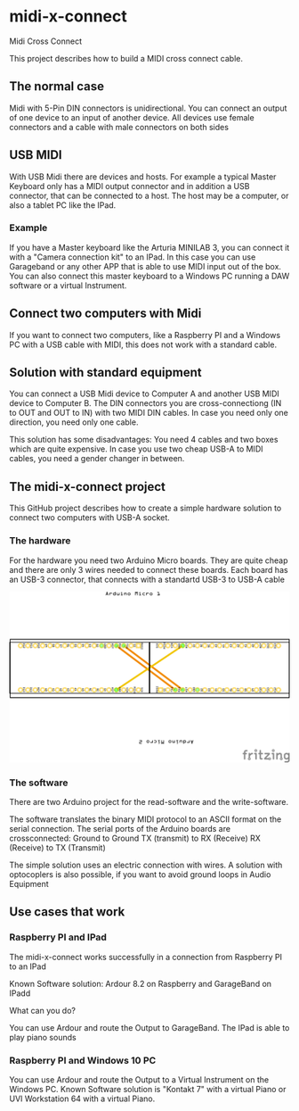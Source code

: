 # midi-x-connect

Midi Cross Connect

This project describes how to build a MIDI cross connect cable.

## The normal case
Midi with 5-Pin DIN connectors is unidirectional. You can connect an output of one device to an input of another device. All devices use female connectors and a cable with male connectors on both sides

## USB MIDI

With USB Midi there are devices and hosts. For example a typical Master Keyboard only has a MIDI output connector and in addition a USB connector, that can be connected to a host. The host may be a computer, or also a tablet PC like the IPad.

### Example
If you have a Master keyboard like the Arturia MINILAB 3, you can connect it with a "Camera connection kit" to an IPad. In this case you can use Garageband or any other APP that is able to use MIDI input out of the box. You can also connect this master keyboard to a Windows PC running a DAW software or a virtual Instrument.

## Connect two computers with Midi

If you want to connect two computers, like a Raspberry PI and a Windows PC with a USB cable with MIDI, this does not work with a standard cable. 

## Solution with standard equipment

You can connect a USB Midi device to Computer A and another USB MIDI device to Computer B. The DIN connectors you are cross-connectiong (IN to OUT and OUT to IN) with two MIDI DIN cables. In case you need only one direction, you need only one cable.

This solution has some disadvantages:
You need 4 cables and two boxes which are quite expensive. In case you use two cheap USB-A to MIDI cables, you need a gender changer in between.

## The midi-x-connect project

This GitHub project describes how to create a simple hardware solution to connect two computers with USB-A socket.

### The hardware
For the hardware you need two Arduino Micro boards. They are quite cheap and there are only 3 wires needed to connect these boards. Each board has an USB-3 connector, that connects with a standartd USB-3 to USB-A cable

![Schematics](https://github.com/hofschroer/midi-x-connect/blob/main/hardware-arduino/midi-x-connect_Leiterplatte.png "Schematics")

### The software
There are two Arduino project for the read-software and the write-software.

The software translates the binary MIDI protocol to an ASCII format on the serial connection. The serial ports of the Arduino boards are crossconnected: 
Ground to Ground
TX (transmit) to RX (Receive)
RX (Receive) to TX (Transmit)

The simple solution uses an electric connection with wires. A solution with optocoplers is also possible, if you want to avoid ground loops in Audio Equipment

## Use cases that work

### Raspberry PI and IPad
The midi-x-connect works successfully in a connection from Raspberry PI to an IPad

Known Software solution:
Ardour 8.2 on Raspberry and GarageBand on IPadd

What can you do?

You can use Ardour and route the Output to GarageBand. The IPad is able to play piano sounds

### Raspberry PI and Windows 10 PC

You can use Ardour and route the Output to a Virtual Instrument on the Windows PC. Known Software solution is "Kontakt 7" with a virtual Piano or UVI Workstation 64 with a virtual Piano.








